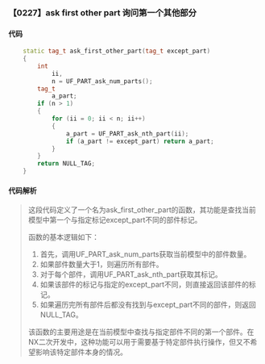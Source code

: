 ### 【0227】ask first other part 询问第一个其他部分

#### 代码

```cpp
    static tag_t ask_first_other_part(tag_t except_part)  
    {  
        int  
            ii,  
            n = UF_PART_ask_num_parts();  
        tag_t  
            a_part;  
        if (n > 1)  
        {  
            for (ii = 0; ii < n; ii++)  
            {  
                a_part = UF_PART_ask_nth_part(ii);  
                if (a_part != except_part) return a_part;  
            }  
        }  
        return NULL_TAG;  
    }

```

#### 代码解析

> 这段代码定义了一个名为ask_first_other_part的函数，其功能是查找当前模型中第一个与指定标记except_part不同的部件标记。
>
> 函数的基本逻辑如下：
>
> 1. 首先，调用UF_PART_ask_num_parts获取当前模型中的部件数量。
> 2. 如果部件数量大于1，则遍历所有部件。
> 3. 对于每个部件，调用UF_PART_ask_nth_part获取其标记。
> 4. 如果该部件的标记与指定的except_part不同，则直接返回该部件的标记。
> 5. 如果遍历完所有部件后都没有找到与except_part不同的部件，则返回NULL_TAG。
>
> 该函数的主要用途是在当前模型中查找与指定部件不同的第一个部件。在NX二次开发中，这种功能可以用于需要基于特定部件执行操作，但又不希望影响该特定部件本身的情况。
>
